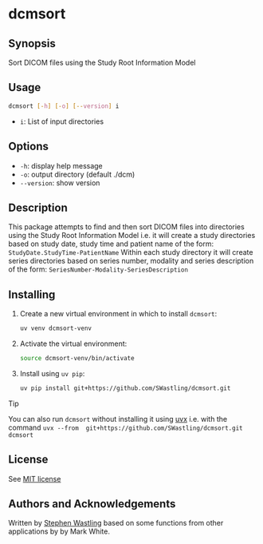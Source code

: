 # dcmsort

## Synopsis
Sort DICOM files using the Study Root Information Model

## Usage

```bash
dcmsort [-h] [-o] [--version] i
```
- `i`: List of input directories

## Options
- `-h`: display help message
- `-o`: output directory (default ./dcm)
- `--version`: show version

## Description
This package attempts to find and then sort DICOM files into directories using 
the Study Root Information Model i.e. it will create a study directories based 
on study date, study time and patient name of the form: 
`StudyDate.StudyTime-PatientName`
Within each study directory it will create series directories based on series 
number, modality and series description of the form: 
`SeriesNumber-Modality-SeriesDescription`

## Installing
1. Create a new virtual environment in which to install `dcmsort`:

    ```bash
    uv venv dcmsort-venv
    ```
   
2. Activate the virtual environment:

    ```bash
    source dcmsort-venv/bin/activate
    ```

4. Install using `uv pip`:
    ```bash
    uv pip install git+https://github.com/SWastling/dcmsort.git
    ```
   
> [!TIP]
> You can also run `dcmsort` without installing it using 
>[uvx](https://docs.astral.sh/uv/guides/tools/) i.e. with the command 
>`uvx --from  git+https://github.com/SWastling/dcmsort.git dcmsort`

## License
See [MIT license](./LICENSE)

## Authors and Acknowledgements
Written by [Stephen Wastling](mailto:stephen.wastling@nhs.net) based on 
some functions from other applications by by Mark White.